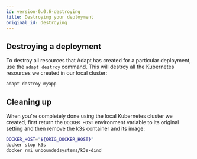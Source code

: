 ```yaml
---
id: version-0.0.6-destroying
title: Destroying your deployment
original_id: destroying
---
```

<!-- DOCTOC SKIP -->


## Destroying a deployment

To destroy all resources that Adapt has created for a particular deployment, use the `adapt destroy` command.
This will destroy all the Kubernetes resources we created in our local cluster:
<!-- doctest command -->

```console
adapt destroy myapp
```

## Cleaning up

When you're completely done using the local Kubernetes cluster we created, first return the `DOCKER_HOST` environment variable to its original setting and then remove the k3s container and its image:
<!-- doctest command -->

```bash
DOCKER_HOST="${ORIG_DOCKER_HOST}"
docker stop k3s
docker rmi unboundedsystems/k3s-dind
```


